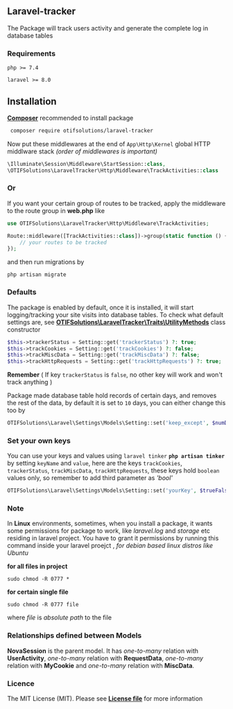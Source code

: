 ## Laravel-tracker

The Package will track users activity and generate the complete log in database tables

### Requirements
`php >= 7.4`

`laravel >= 8.0`

## Installation

[**Composer**](https://getcomposer.org/download/) recommended to install package

```sh
 composer require otifsolutions/laravel-tracker
```

Now put these middlewares at the end of `App\Http\Kernel` global HTTP middlware stack *(order of middlewares is important)*
 
```php
\Illuminate\Session\Middleware\StartSession::class,   
\OTIFSolutions\LaravelTracker\Http\Middleware\TrackActivities::class
```


### Or
If you want your certain group of routes to be tracked, apply the middleware to the route group in **web.php** like 
```php
use OTIFSolutions\LaravelTracker\Http\Middleware\TrackActivities;

Route::middleware([TrackActivities::class])->group(static function () {
    // your routes to be tracked
});
```

and then run migrations by 

```
php artisan migrate
```

### Defaults

The package is enabled by default, once it is installed, it will start logging/tracking your site 
visits into database tables. To check what default settings are, 
see [**OTIFSolutions\LaravelTracker\Traits\UtilityMethods**](https://github.com/otifsolutions/laravel-tracker/blob/main/src/Traits/UtilityMethods.php) class constructor

```php
$this->trackerStatus = Setting::get('trackerStatus') ?: true;
$this->trackCookies = Setting::get('trackCookies') ?: false;
$this->trackMiscData = Setting::get('trackMiscData') ?: false;
$this->trackHttpRequests = Setting::get('trackHttpRequests') ?: true;
```

**Remember** ( If key `trackerStatus` is `false`, no other key will work and won't track anything )

Package made database table hold records of certain days, and removes the rest of the data, 
by default it is set to `10` days, you can either change this too by

```php
OTIFSolutions\Laravel\Settings\Models\Setting::set('keep_except', $numDays);
```

### Set your own keys

You can use your keys and values using `laravel tinker` **`php artisan tinker`** by setting `keyName` and `value`,
here are the keys `trackCookies`, `trackerStatus`, `trackMiscData`, `trackHttpRequests`, these keys hold
`boolean` values only, so remember to add third parameter as *'bool'*

```php
OTIFSolutions\Laravel\Settings\Models\Setting::set('yourKey', $trueFalse, 'bool');
```

### Note 
In **Linux** environments, sometimes, when you install a package, it wants some permissions for package to work, like
*laravel.log* and *storage* etc residing in laravel project. You have to grant it 
permissions by running this command inside your laravel proejct , *for debian based linux distros like Ubuntu*

**for all files in project**
```ssh
sudo chmod -R 0777 *
```

**for certain single file**
```ssh
sudo chmod -R 0777 file
```

where *file* is *absolute path* to the file


### Relationships defined between Models
**NovaSession** is the parent model. It has *one-to-many* relation with **UserActivity**, 
*one-to-many* relation with **RequestData**, *one-to-many* relation with **MyCookie**
and *one-to-many* relation with **MiscData**.



### Licence
The MIT License (MIT). Please see [**License file**](https://github.com/otifsolutions/laravel-tracker/blob/main/LICENSE) for more information

